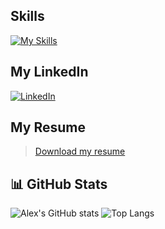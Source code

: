 ## Skills

[![My Skills](https://skillicons.dev/icons?i=ai,tensorflow,pytorch,sklearn,opencv,arduino,raspberrypi,git,github,py,java,c,cs,cpp,css,html,js,go,rust,vscode,visualstudio,eclipse,unity,unreal,powershell,windows,mint,debian)](https://skillicons.dev)

## My LinkedIn
[![LinkedIn](https://skillicons.dev/icons?i=linkedin)](https://www.linkedin.com/in/alexander-nardi/)

## My Resume
> <a href="https://drive.google.com/file/d/1WMb7hkuK_MpGet_hpN1Zs_1VCwEnvn5J/view?usp=sharing" download>Download my resume</a>

## 📊 GitHub Stats

![Alex's GitHub stats](https://github-readme-stats-seven-iota-85.vercel.app/api?username=its-agn&show_icons=true&theme=tokyonight&count_private=true&v=2)
![Top Langs](https://github-readme-stats-seven-iota-85.vercel.app/api/top-langs/?username=its-agn&layout=compact&theme=tokyonight&count_private=true&langs_count=10&v=2)

